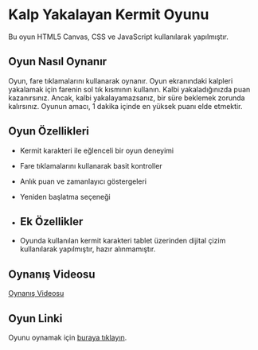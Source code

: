 # Kalp Yakalayan Kermit Oyunu

Bu oyun HTML5 Canvas, CSS ve JavaScript kullanılarak yapılmıştır.

## Oyun Nasıl Oynanır

Oyun, fare tıklamalarını kullanarak oynanır. Oyun ekranındaki kalpleri yakalamak için farenin sol tık kısmının kullanın. Kalbi yakaladığınızda puan kazanırsınız. Ancak, kalbi yakalayamazsanız, bir süre beklemek zorunda kalırsınız. Oyunun amacı, 1 dakika içinde en yüksek puanı elde etmektir.

## Oyun Özellikleri

- Kermit karakteri ile eğlenceli bir oyun deneyimi
- Fare tıklamalarını kullanarak basit kontroller
- Anlık puan ve zamanlayıcı göstergeleri
- Yeniden başlatma seçeneği

- ## Ek Özellikler
- Oyunda kullanılan kermit karakteri tablet üzerinden dijital çizim kullanılarak yapılmıştır, hazır alınmamıştır.

## Oynanış Videosu

[Oynanış Videosu](https://youtu.be/hbd2HNyGeW0)

## Oyun Linki

Oyunu oynamak için [buraya tıklayın]([oyun_linki](https://devsemiht.github.io/kalp_yakalayan_kermit_oyunu/)).

